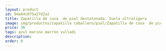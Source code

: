 ```yaml
---
layout: product
id: 94a64c075a27d2a2
title: Zapatilla de casa  de piel destalonada. Suela ultraligera
image: img/productos/zapatilla caballero/piel/Zapatilla de casa  de piel destalonada. Suela ultraligera=36=azul marino marrón vulladi.webp
price: 36
tags: azul marino marrón vulladi
description: 
order: 0
---
```

